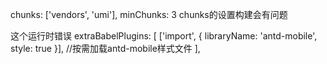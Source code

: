 chunks: ['vendors', 'umi'],  minChunks: 3 chunks的设置构建会有问题

这个运行时错误
extraBabelPlugins: [
['import', { libraryName: 'antd-mobile', style: true }], //按需加载antd-mobile样式文件
],
